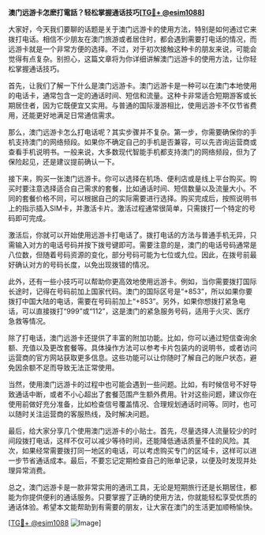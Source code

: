 **澳门远游卡怎麽打電話？轻松掌握通话技巧[[TG💪+ @esim1088](https://t.me/s/esim1088)]**

大家好，今天我们要聊的话题是关于澳门远游卡的使用方法，特别是如何通过它来拨打电话。相信不少朋友在澳门旅游或者居住时，都会遇到需要打电话的情况，而远游卡就是一个非常方便的选择。不过，对于初次接触这种卡的朋友来说，可能会觉得有点复杂。别担心，这篇文章将为你详细讲解澳门远游卡的使用方法，让你轻松掌握通话技巧。

首先，让我们了解一下什么是澳门远游卡。澳门远游卡是一种可以在澳门本地使用的电话卡，通常包含一定的通话时间、短信和流量。这种卡非常适合短期游客或长期居住者，因为它既便宜又实用。与普通的国际漫游相比，使用远游卡不仅节省费用，还能更好地满足日常通信需求。

那么，澳门远游卡怎么打电话呢？其实步骤并不复杂。第一步，你需要确保你的手机支持澳门的网络频段。如果你不确定自己的手机是否兼容，可以先咨询运营商或查看手机说明书。一般来说，大多数现代智能手机都支持澳门的网络频段，但为了保险起见，还是建议提前确认一下。

接下来，购买一张澳门远游卡。你可以选择在机场、便利店或是线上平台购买。购买时要注意选择适合自己需求的套餐，比如通话时间、短信数量以及流量大小。不同的套餐价格不同，可以根据自己的实际需要进行选择。购买完成后，按照说明书上的指示插入SIM卡，并激活卡片。激活过程通常很简单，只需拨打一个特定的号码即可完成。

激活后，你就可以开始使用远游卡打电话了。拨打电话的方法与普通手机无异，只需输入对方的电话号码并按下拨号键即可。需要注意的是，澳门的电话号码通常是八位数，但随着号码资源的变化，部分号码可能为七位或九位。因此，在拨号前最好确认对方的号码长度，以免出现拨错的情况。

此外，还有一些小技巧可以帮助你更高效地使用远游卡。例如，当你需要拨打国际长途时，记得在号码前加上国家代码。澳门的国际区号是“+853”，所以如果你要拨打中国大陆的电话，需要在号码前加上“+853”。另外，如果你想拨打紧急电话，可以直接拨打“999”或“112”，这是澳门的紧急服务号码，适用于火灾、医疗急救等情况。

除了打电话，澳门远游卡还提供了丰富的附加功能。比如，你可以通过短信查询余额、充值以及更改套餐等。具体操作方法可以参考卡片包装内的说明书，或者访问运营商的官方网站获取更多信息。这些功能可以让你随时了解自己的账户状态，避免因余额不足而导致无法正常使用。

当然，使用澳门远游卡的过程中也可能会遇到一些问题。比如，有时候信号不好导致通话中断，或者不小心超出了套餐范围产生额外费用。针对这些问题，建议你在使用前做好充分准备，比如检查信号覆盖情况、合理规划通话时间等。同时，也可以随时关注运营商的客服热线，及时解决问题。

最后，给大家分享几个使用澳门远游卡的小贴士。首先，尽量选择人流量较少的时间段拨打电话，这样不仅可以减少等待时间，还能降低通话质量不佳的风险。其次，如果经常需要拨打同一地区的电话，可以考虑购买专门的区域卡，这样可以进一步节省通话成本。最后，不要忘记定期检查自己的账单记录，以便及时发现并处理异常消费。

总之，澳门远游卡是一款非常实用的通讯工具，无论是短期旅行还是长期居住，都能为你提供便利的通话服务。只要掌握了正确的使用方法，你就能轻松享受优质的通话体验。希望本文能帮助到有需要的朋友，让大家在澳门的生活更加顺畅愉快。

[[TG💪+ @esim1088](https://t.me/s/esim1088) ![Image](https://i.postimg.cc/4NQfJmqS/Snipaste-2025-05-13-00-14-12.png)]
